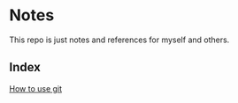 # Notes

This repo is just notes and references for myself and others.

## Index

[How to use git](git.md)
